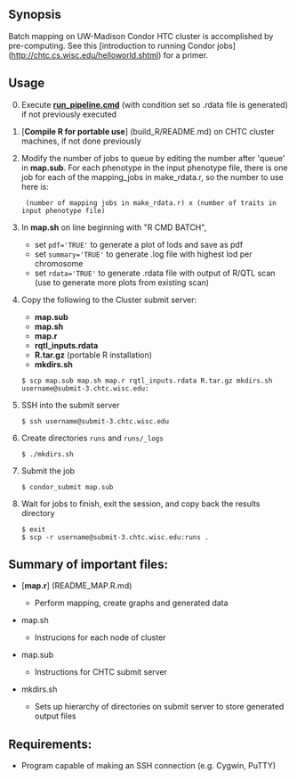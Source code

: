 ## Synopsis
Batch mapping on UW-Madison Condor HTC cluster is accomplished by pre-computing. See this [introduction to running Condor jobs] (http://chtc.cs.wisc.edu/helloworld.shtml) for a primer.

## Usage
0. Execute [**run_pipeline.cmd**](../README.md) (with condition set so .rdata file is generated) if not previously executed
0. [**Compile R for portable use**] (build_R/README.md) on CHTC cluster machines, if not done previously
0. Modify the number of jobs to queue by editing the number after 'queue' in **map.sub**. For each phenotype in the input phenotype file, there is one job for each of the mapping_jobs in make_rdata.r, so the number to use here is:
	
		(number of mapping jobs in make_rdata.r) x (number of traits in input phenotype file)
0. In **map.sh** on line beginning with "R CMD BATCH", 
	* set `pdf='TRUE'` to generate a plot of lods and save as pdf
	* set `summary='TRUE'` to generate .log file with highest lod per chromosome
	* set `rdata='TRUE'` to generate .rdata file with output of R/QTL scan (use to generate more plots from existing scan)

0. Copy the following to the Cluster submit server:
	* **map.sub**
	* **map.sh**
	* **map.r**
	* **rqtl_inputs.rdata**
	* **R.tar.gz**	(portable R installation)
	* **mkdirs.sh**
	
	`$ scp map.sub map.sh map.r rqtl_inputs.rdata R.tar.gz mkdirs.sh username@submit-3.chtc.wisc.edu:`
	
0. SSH into the submit server

	`$ ssh username@submit-3.chtc.wisc.edu`

0. Create directories `runs` and `runs/_logs`

	`$ ./mkdirs.sh`


0. Submit the job

	`$ condor_submit map.sub`
	
0. Wait for jobs to finish, exit the session, and copy back the results directory

	```
	$ exit
	$ scp -r username@submit-3.chtc.wisc.edu:runs .
	```
	
	
## Summary of important files:
* [**map.r**] (README_MAP.R.md)
  * Perform mapping, create graphs and generated data

* map.sh
  * Instrucions for each node of cluster

* map.sub
  * Instructions for CHTC submit server

* mkdirs.sh
  * Sets up hierarchy of directories on submit server to store generated output files

## Requirements:
* Program capable of making an SSH connection (e.g. Cygwin, PuTTY)
